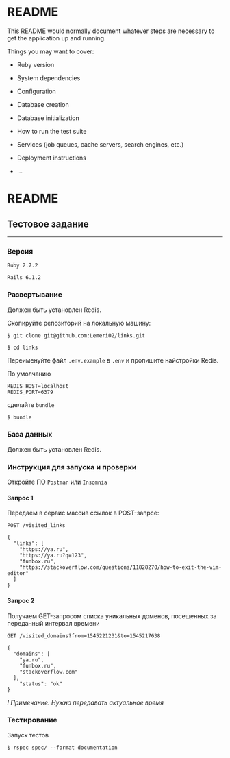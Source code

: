 # README

This README would normally document whatever steps are necessary to get the
application up and running.

Things you may want to cover:

* Ruby version

* System dependencies

* Configuration

* Database creation

* Database initialization

* How to run the test suite

* Services (job queues, cache servers, search engines, etc.)

* Deployment instructions

* ...

# README

## Тестовое задание

---

### Версия

`Ruby 2.7.2`

`Rails 6.1.2`

### Развертывание

Должен быть установлен Redis.

Скопируйте репозиторий на локальную машину:

```
$ git clone git@github.com:Lemeri02/links.git
```

```
$ cd links
```

Переименуйте файл `.env.example` в `.env` и пропишите найстройки Redis.

По умолчанию
```
REDIS_HOST=localhost
REDIS_PORT=6379
```

сделайте `bundle`

```
$ bundle
```

### База данных

Должен быть установлен Redis.

### Инструкция для запуска и проверки

Откройте ПО `Postman` или `Insomnia`

#### Запрос 1

Передаем в сервис массив ссылок в POST-запрсе:

```
POST /visited_links

{
  "links": [
    "https://ya.ru",
    "https://ya.ru?q=123",
    "funbox.ru",
    "https://stackoverflow.com/questions/11828270/how-to-exit-the-vim-editor"
  ]
}
```

#### Запрос 2

Получаем GET-запросом списка уникальных доменов, посещенных за переданный интервал времени

```
GET /visited_domains?from=1545221231&to=1545217638

{
  "domains": [
    "ya.ru",
    "funbox.ru",
    "stackoverflow.com"
  ],
    "status": "ok"
}
```

_! Примечание: Нужно передавать актуальное время_

### Тестирование
Запуск тестов

```
$ rspec spec/ --format documentation
```
